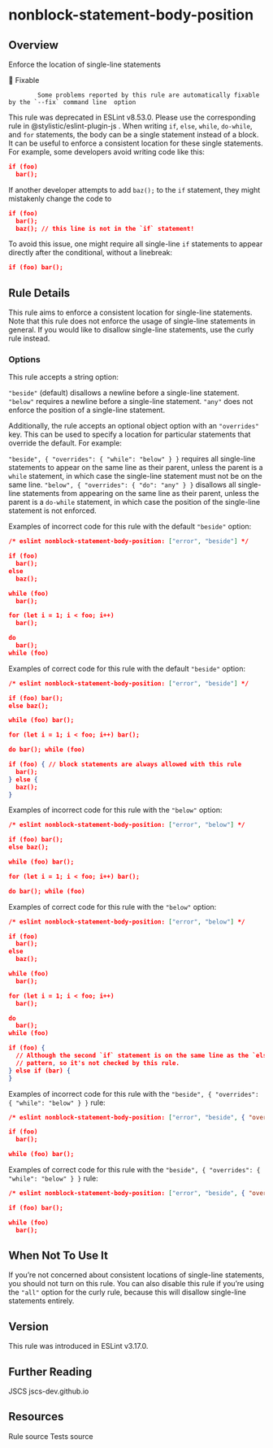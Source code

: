 
# nonblock-statement-body-position
## Overview
Enforce the location of single-line statements


🔧 Fixable

            Some problems reported by this rule are automatically fixable by the `--fix` command line  option
        


This rule was deprecated in ESLint v8.53.0. Please use the corresponding rule  in @stylistic/eslint-plugin-js .
When writing `if`, `else`, `while`, `do-while`, and `for` statements, the body can be a single statement instead of a block. It can be useful to enforce a consistent location for these single statements.
For example, some developers avoid writing code like this:

```json
if (foo)
  bar();
```
If another developer attempts to add `baz();` to the `if` statement, they might mistakenly change the code to

```json
if (foo)
  bar();
  baz(); // this line is not in the `if` statement!
```
To avoid this issue, one might require all single-line `if` statements to appear directly after the conditional, without a linebreak:

```json
if (foo) bar();
```
## Rule Details
This rule aims to enforce a consistent location for single-line statements.
Note that this rule does not enforce the usage of single-line statements in general. If you would like to disallow single-line statements, use the curly  rule instead.
### Options
This rule accepts a string option:

`"beside"` (default) disallows a newline before a single-line statement.
`"below"` requires a newline before a single-line statement.
`"any"` does not enforce the position of a single-line statement.

Additionally, the rule accepts an optional object option with an `"overrides"` key. This can be used to specify a location for particular statements that override the default. For example:

`"beside", { "overrides": { "while": "below" } }` requires all single-line statements to appear on the same line as their parent, unless the parent is a `while` statement, in which case the single-line statement must not be on the same line.
`"below", { "overrides": { "do": "any" } }` disallows all single-line statements from appearing on the same line as their parent, unless the parent is a `do-while` statement, in which case the position of the single-line statement is not enforced.

Examples of incorrect code for this rule with the default `"beside"` option:


```json
/* eslint nonblock-statement-body-position: ["error", "beside"] */

if (foo)
  bar();
else
  baz();

while (foo)
  bar();

for (let i = 1; i < foo; i++)
  bar();

do
  bar();
while (foo)

```
Examples of correct code for this rule with the default `"beside"` option:


```json
/* eslint nonblock-statement-body-position: ["error", "beside"] */

if (foo) bar();
else baz();

while (foo) bar();

for (let i = 1; i < foo; i++) bar();

do bar(); while (foo)

if (foo) { // block statements are always allowed with this rule
  bar();
} else {
  baz();
}
```
Examples of incorrect code for this rule with the `"below"` option:


```json
/* eslint nonblock-statement-body-position: ["error", "below"] */

if (foo) bar();
else baz();

while (foo) bar();

for (let i = 1; i < foo; i++) bar();

do bar(); while (foo)
```
Examples of correct code for this rule with the `"below"` option:


```json
/* eslint nonblock-statement-body-position: ["error", "below"] */

if (foo)
  bar();
else
  baz();

while (foo)
  bar();

for (let i = 1; i < foo; i++)
  bar();

do
  bar();
while (foo)

if (foo) {
  // Although the second `if` statement is on the same line as the `else`, this is a very common
  // pattern, so it's not checked by this rule.
} else if (bar) {
}
```
Examples of incorrect code for this rule with the `"beside", { "overrides": { "while": "below" } }` rule:


```json
/* eslint nonblock-statement-body-position: ["error", "beside", { "overrides": { "while": "below" } }] */

if (foo)
  bar();

while (foo) bar();
```
Examples of correct code for this rule with the `"beside", { "overrides": { "while": "below" } }` rule:


```json
/* eslint nonblock-statement-body-position: ["error", "beside", { "overrides": { "while": "below" } }] */

if (foo) bar();

while (foo)
  bar();
```
## When Not To Use It
If you’re not concerned about consistent locations of single-line statements, you should not turn on this rule. You can also disable this rule if you’re using the `"all"` option for the curly  rule, because this will disallow single-line statements entirely.
## Version
This rule was introduced in ESLint v3.17.0.
## Further Reading





JSCS 
 jscs-dev.github.io





## Resources

Rule source 
Tests source 

